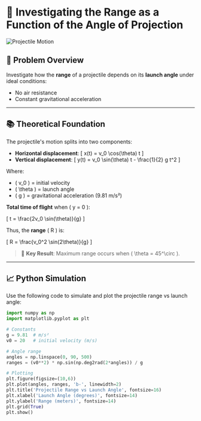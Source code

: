 # 🎯 Investigating the Range as a Function of the Angle of Projection

![Projectile Motion](https://upload.wikimedia.org/wikipedia/commons/3/3e/Projectile_Motion.png)

## 🚀 Problem Overview

Investigate how the **range** of a projectile depends on its **launch angle** under ideal conditions:
- No air resistance
- Constant gravitational acceleration

---

## 📚 Theoretical Foundation

The projectile's motion splits into two components:

- **Horizontal displacement**:
  \[
  x(t) = v_0 \cos(\theta) t
  \]
- **Vertical displacement**:
  \[
  y(t) = v_0 \sin(\theta) t - \frac{1}{2} g t^2
  \]

Where:
- \( v_0 \) = initial velocity
- \( \theta \) = launch angle
- \( g \) = gravitational acceleration (9.81 m/s²)

**Total time of flight** when \( y = 0 \):

\[
t = \frac{2v_0 \sin(\theta)}{g}
\]

Thus, the **range** \( R \) is:

\[
R = \frac{v_0^2 \sin(2\theta)}{g}
\]

> 🧠 **Key Result**: Maximum range occurs when \( \theta = 45^\circ \).

---

## 📈 Python Simulation

Use the following code to simulate and plot the projectile range vs launch angle:

```python
import numpy as np
import matplotlib.pyplot as plt

# Constants
g = 9.81  # m/s²
v0 = 20   # initial velocity (m/s)

# Angle range
angles = np.linspace(0, 90, 500)
ranges = (v0**2) * np.sin(np.deg2rad(2*angles)) / g

# Plotting
plt.figure(figsize=(10,6))
plt.plot(angles, ranges, 'b-', linewidth=2)
plt.title('Projectile Range vs Launch Angle', fontsize=16)
plt.xlabel('Launch Angle (degrees)', fontsize=14)
plt.ylabel('Range (meters)', fontsize=14)
plt.grid(True)
plt.show()

